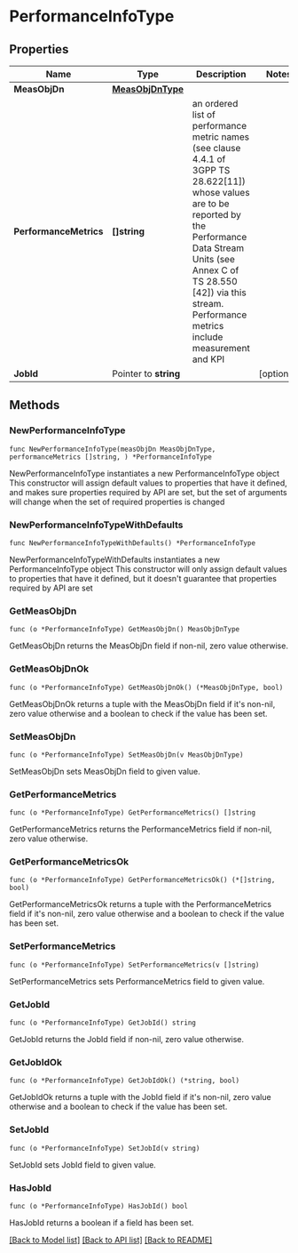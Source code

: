 # PerformanceInfoType

## Properties

Name | Type | Description | Notes
------------ | ------------- | ------------- | -------------
**MeasObjDn** | [**MeasObjDnType**](MeasObjDnType.md) |  | 
**PerformanceMetrics** | **[]string** | an ordered list of performance metric names (see clause 4.4.1 of 3GPP TS 28.622[11]) whose values are to be reported by the Performance Data Stream Units (see Annex C of TS 28.550 [42]) via this stream. Performance metrics include measurement and KPI | 
**JobId** | Pointer to **string** |  | [optional] 

## Methods

### NewPerformanceInfoType

`func NewPerformanceInfoType(measObjDn MeasObjDnType, performanceMetrics []string, ) *PerformanceInfoType`

NewPerformanceInfoType instantiates a new PerformanceInfoType object
This constructor will assign default values to properties that have it defined,
and makes sure properties required by API are set, but the set of arguments
will change when the set of required properties is changed

### NewPerformanceInfoTypeWithDefaults

`func NewPerformanceInfoTypeWithDefaults() *PerformanceInfoType`

NewPerformanceInfoTypeWithDefaults instantiates a new PerformanceInfoType object
This constructor will only assign default values to properties that have it defined,
but it doesn't guarantee that properties required by API are set

### GetMeasObjDn

`func (o *PerformanceInfoType) GetMeasObjDn() MeasObjDnType`

GetMeasObjDn returns the MeasObjDn field if non-nil, zero value otherwise.

### GetMeasObjDnOk

`func (o *PerformanceInfoType) GetMeasObjDnOk() (*MeasObjDnType, bool)`

GetMeasObjDnOk returns a tuple with the MeasObjDn field if it's non-nil, zero value otherwise
and a boolean to check if the value has been set.

### SetMeasObjDn

`func (o *PerformanceInfoType) SetMeasObjDn(v MeasObjDnType)`

SetMeasObjDn sets MeasObjDn field to given value.


### GetPerformanceMetrics

`func (o *PerformanceInfoType) GetPerformanceMetrics() []string`

GetPerformanceMetrics returns the PerformanceMetrics field if non-nil, zero value otherwise.

### GetPerformanceMetricsOk

`func (o *PerformanceInfoType) GetPerformanceMetricsOk() (*[]string, bool)`

GetPerformanceMetricsOk returns a tuple with the PerformanceMetrics field if it's non-nil, zero value otherwise
and a boolean to check if the value has been set.

### SetPerformanceMetrics

`func (o *PerformanceInfoType) SetPerformanceMetrics(v []string)`

SetPerformanceMetrics sets PerformanceMetrics field to given value.


### GetJobId

`func (o *PerformanceInfoType) GetJobId() string`

GetJobId returns the JobId field if non-nil, zero value otherwise.

### GetJobIdOk

`func (o *PerformanceInfoType) GetJobIdOk() (*string, bool)`

GetJobIdOk returns a tuple with the JobId field if it's non-nil, zero value otherwise
and a boolean to check if the value has been set.

### SetJobId

`func (o *PerformanceInfoType) SetJobId(v string)`

SetJobId sets JobId field to given value.

### HasJobId

`func (o *PerformanceInfoType) HasJobId() bool`

HasJobId returns a boolean if a field has been set.


[[Back to Model list]](../README.md#documentation-for-models) [[Back to API list]](../README.md#documentation-for-api-endpoints) [[Back to README]](../README.md)


